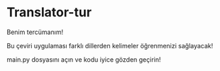 # Translator-tur

Benim tercümanım!

Bu çeviri uygulaması farklı dillerden kelimeler öğrenmenizi sağlayacak!

main.py dosyasını açın ve kodu iyice gözden geçirin!
